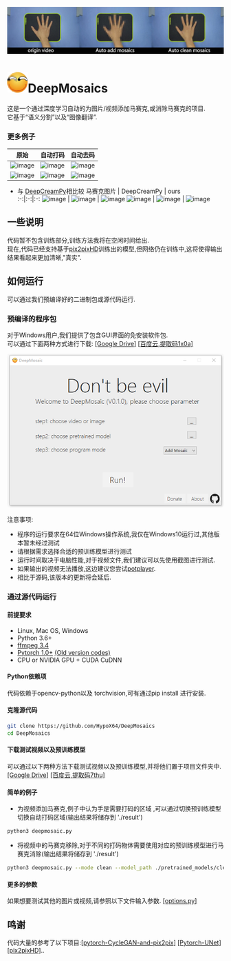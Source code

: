 ![image](./imgs/hand.gif)
# <img src="./imgs/icon.jpg" width="48">DeepMosaics
这是一个通过深度学习自动的为图片/视频添加马赛克,或消除马赛克的项目.<br>它基于“语义分割”以及“图像翻译”.<br>

### 更多例子
原始 | 自动打码 |  自动去码  
:-:|:-:|:-:
![image](https://github.com/HypoX64/DeepMosaics_example/blob/master/lena.jpg) | ![image](https://github.com/HypoX64/DeepMosaics_example/blob/master/lena_add.jpg) | ![image](https://github.com/HypoX64/DeepMosaics_example/blob/master/lena_clean.jpg) 
![image](https://github.com/HypoX64/DeepMosaics_example/blob/master/youknow.png)  | ![image](https://github.com/HypoX64/DeepMosaics_example/blob/master/youknow_add.png) | ![image](https://github.com/HypoX64/DeepMosaics_example/blob/master/youknow_clean.png) 
* 与 [DeepCreamPy](https://github.com/deeppomf/DeepCreamPy)相比较
马赛克图片 | DeepCreamPy | ours  
:-:|:-:|:-:
![image](https://github.com/HypoX64/DeepMosaics_example/blob/master/face_a_mosaic.jpg) | ![image](https://github.com/HypoX64/DeepMosaics_example/blob/master/a_dcp.png) | ![image](https://github.com/HypoX64/DeepMosaics_example/blob/master/face_a_clean.jpg) 
![image](https://github.com/HypoX64/DeepMosaics_example/blob/master/face_b_mosaic.jpg) | ![image](https://github.com/HypoX64/DeepMosaics_example/blob/master/b_dcp.png) | ![image](https://github.com/HypoX64/DeepMosaics_example/blob/master/face_b_clean.jpg) 

## 一些说明
代码暂不包含训练部分,训练方法我将在空闲时间给出.<br>
现在,代码已经支持基于[pix2pixHD](https://github.com/NVIDIA/pix2pixHD)训练出的模型,但网络仍在训练中,这将使得输出结果看起来更加清晰,"真实".<br>

## 如何运行
可以通过我们预编译好的二进制包或源代码运行.<br>

### 预编译的程序包
对于Windows用户,我们提供了包含GUI界面的免安装软件包.<br>
可以通过下面两种方式进行下载: [[Google Drive]](https://drive.google.com/open?id=1LTERcN33McoiztYEwBxMuRjjgxh4DEPs)  [[百度云,提取码1x0a]](https://pan.baidu.com/s/10rN3U3zd5TmfGpO_PEShqQ) <br>

![image](./imgs/GUI.png)<br>

注意事项:<br>
  - 程序的运行要求在64位Windows操作系统,我仅在Windows10运行过,其他版本暂未经过测试<br>
  - 请根据需求选择合适的预训练模型进行测试<br>
  - 运行时间取决于电脑性能,对于视频文件,我们建议可以先使用截图进行测试.<br>
  - 如果输出的视频无法播放,这边建议您尝试[potplayer](https://daumpotplayer.com/download/).<br>
  - 相比于源码,该版本的更新将会延后.

### 通过源代码运行
#### 前提要求
  - Linux, Mac OS, Windows
  - Python 3.6+
  - [ffmpeg 3.4](http://ffmpeg.org/)
  - [Pytorch 1.0+](https://pytorch.org/)  [(Old version codes)](https://github.com/HypoX64/DeepMosaics/tree/Pytorch0.4)
  - CPU or NVIDIA GPU + CUDA CuDNN<br>
#### Python依赖项
代码依赖于opencv-python以及 torchvision,可有通过pip install 进行安装.
#### 克隆源代码
```bash
git clone https://github.com/HypoX64/DeepMosaics
cd DeepMosaics
```
#### 下载测试视频以及预训练模型
可以通过以下两种方法下载测试视频以及预训练模型,并将他们置于项目文件夹中.<br>
[[Google Drive]](https://drive.google.com/open?id=10nARsiZoZGcaKw40nQu9fJuRp1oeabPs)   [[百度云,提取码7thu]](https://pan.baidu.com/s/1IG4bdIiIC9PH9-oEyae5Sg) 

#### 简单的例子
* 为视频添加马赛克,例子中认为手是需要打码的区域 ,可以通过切换预训练模型切换自动打码区域(输出结果将储存到 './result')
```bash
python3 deepmosaic.py
```
* 将视频中的马赛克移除,对于不同的打码物体需要使用对应的预训练模型进行马赛克消除(输出结果将储存到  './result')
```bash
python3 deepmosaic.py --mode clean --model_path ./pretrained_models/clean_hands_unet_128.pth --media_path ./result/hands_test_AddMosaic.mp4
```
#### 更多的参数
如果想要测试其他的图片或视频,请参照以下文件输入参数.
[[options.py]](https://github.com/HypoX64/DeepMosaics/blob/master/options.py) <br>

## 鸣谢
代码大量的参考了以下项目:[[pytorch-CycleGAN-and-pix2pix]](https://github.com/junyanz/pytorch-CycleGAN-and-pix2pix) [[Pytorch-UNet]](https://github.com/milesial/Pytorch-UNet)[[pix2pixHD]](https://github.com/NVIDIA/pix2pixHD)..
